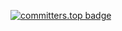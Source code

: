 [![committers.top badge](https://user-badge.committers.top/estonia_private/jannehietamaki.svg)](https://user-badge.committers.top/estonia_private/jannehietamaki)
